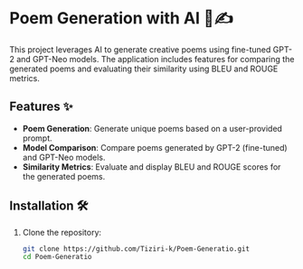 # Poem Generation with AI 🤖✍️

This project leverages AI to generate creative poems using fine-tuned GPT-2 and GPT-Neo models. The application includes features for comparing the generated poems and evaluating their similarity using BLEU and ROUGE metrics.

## Features ✨
- **Poem Generation**: Generate unique poems based on a user-provided prompt.
- **Model Comparison**: Compare poems generated by GPT-2 (fine-tuned) and GPT-Neo models.
- **Similarity Metrics**: Evaluate and display BLEU and ROUGE scores for the generated poems.

## Installation 🛠️

1. Clone the repository:
   ```bash
   git clone https://github.com/Tiziri-k/Poem-Generatio.git
   cd Poem-Generatio

